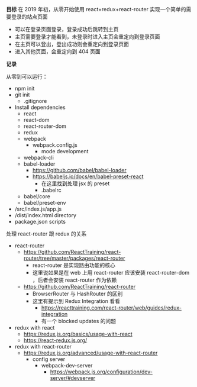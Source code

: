 **目标**
在 2019 年初，从零开始使用 react+redux+react-router 实现一个简单的需要登录的站点页面
  - 可以在登录页面登录，登录成功后跳转到主页
  - 主页需要登录才能看到，未登录时进入主页会重定向到登录页面
  - 在主页可以登出，登出成功则会重定向到登录页面
  - 进入其他页面，会重定向到 404 页面

**记录**

从零到可以运行：

- npm init
- git init
  - .gitignore
- Install dependencies
  - react
  - react-dom
  - react-router-dom
  - redux
  - webpack
    - webpack.config.js
      - mode development
  - webpack-cli
  - babel-loader
    - https://github.com/babel/babel-loader
    - https://babeljs.io/docs/en/babel-preset-react
      - 在这里找到处理 jsx 的 preset
      - .babelrc
  - babel/core
  - babel/preset-env
- /src/index.js/app.js
- /dist/index.html directory
- package.json scripts

处理 react-router 跟 redux 的关系
- react-router
  - https://github.com/ReactTraining/react-router/tree/master/packages/react-router
    - react-router 是实现路由功能的核心
    - 这里说如果是在 web 上用 react-router 应该安装 react-router-dom ，后者会安装 react-router 作为依赖
  - https://github.com/ReactTraining/react-router
    - BrowserRouter 与 HashRouter 的区别
    - 这里有提示到 Redux Integration 看看
      - https://reacttraining.com/react-router/web/guides/redux-integration
      - 有一个 blocked updates 的问题
- redux with react
  - https://redux.js.org/basics/usage-with-react
  - https://react-redux.js.org/
- redux with react-router
  - https://redux.js.org/advanced/usage-with-react-router
    - config server
      - webpack-dev-server
        - https://webpack.js.org/configuration/dev-server/#devserver